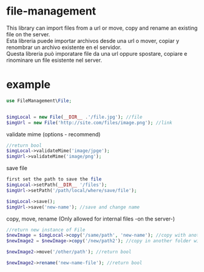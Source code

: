 # file-management
This library can import files from a url or move, copy and rename an existing file on the server.\
Esta libreria puede importar archivos desde una url o mover, copiar y renombrar un archivo existente en el servidor.\
Questa libreria può imporatare file da una url oppure spostare, copiare e rinominare un file esistente nel server.

# example
```php
use FileManagement\File;


$imgLocal = new File(__DIR__ .'/file.jpg'); //file
$imgUrl = new File('http://site.com/files/image.png'); //link
```
validate mime (options - recommend)
```php
//return bool
$imgLocal->validateMime('image/jpge');
$imgUrl->validateMime('image/png');
```
save file
```php
first set the path to save the file
$imgLocal->setPath(__DIR__ '/files');
$imgUrl->setPath('/path/local/where/save/file');

$imgLocal->save();
$imgUrl->save('new-name'); //save and change name
```
copy, move, rename (Only allowed for internal files -on the server-)
```php
//return new instance of File
$newImage = $imgLocal->copy('/same/path', 'new-name'); //copy with another name
$newImage2 = $newImage->copy('/new/path2'); //copy in another folder with the same name

$newImage2->move('/other/path'); //return bool

$newImage2->rename('new-name-file'); //return bool
```